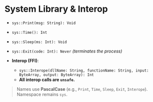 # System Library & Interop

* `sys::Print(msg: String): Void`
* `sys::Time(): Int`
* `sys::Sleep(ms: Int): Void`
* `sys::Exit(code: Int): Never` *(terminates the process)*
* **Interop (FFI)**:

  * `sys::Interope(dllName: String, functionName: String, input: ByteArray, output: ByteArray): Int`
  * **All interop calls are `unsafe`.**

> Names use **PascalCase** (e.g., `Print`, `Time`, `Sleep`, `Exit`, `Interope`). Namespace remains `sys`.